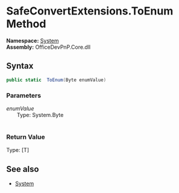 # SafeConvertExtensions.ToEnum Method  
**Namespace:** [System](System.md)  
**Assembly:** OfficeDevPnP.Core.dll  
## Syntax
```C#
public static  ToEnum(Byte enumValue)
```
### Parameters
*enumValue*  
&emsp;&emsp;Type: System.Byte  
&emsp;&emsp;  
  
### Return Value
Type: [T]  

## See also
- [System](System.md)

